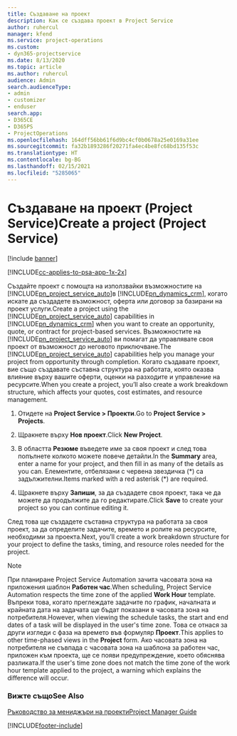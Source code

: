 ```yaml
---
title: Създаване на проект
description: Как се създава проект в Project Service
author: ruhercul
manager: kfend
ms.service: project-operations
ms.custom:
- dyn365-projectservice
ms.date: 8/13/2020
ms.topic: article
ms.author: ruhercul
audience: Admin
search.audienceType:
- admin
- customizer
- enduser
search.app:
- D365CE
- D365PS
- ProjectOperations
ms.openlocfilehash: 164dff56bb61f6d9bc4cf0b0678a25e0169a31ee
ms.sourcegitcommit: fa32b1893286f20271fa4ec4be8fc68bd135f53c
ms.translationtype: HT
ms.contentlocale: bg-BG
ms.lasthandoff: 02/15/2021
ms.locfileid: "5285065"
---
```

# <a name="create-a-project-project-service"></a><span data-ttu-id="0dc56-103">Създаване на проект (Project Service)</span><span class="sxs-lookup"><span data-stu-id="0dc56-103">Create a project (Project Service)</span></span>

[!include [banner](../includes/psa-now-project-operations.md)]

[!INCLUDE[cc-applies-to-psa-app-1x-2x](../includes/cc-applies-to-psa-app-1x-2x.md)]

<span data-ttu-id="0dc56-104">Създайте проект с помощта на използвайки възможностите на [!INCLUDE[pn_project_service_auto](../includes/pn-project-service-auto.md)]в [!INCLUDE[pn_dynamics_crm](../includes/pn-dynamics-crm.md)], когато искате да създадете възможност, оферта или договор за базирани на проект услуги.</span><span class="sxs-lookup"><span data-stu-id="0dc56-104">Create a project using the [!INCLUDE[pn_project_service_auto](../includes/pn-project-service-auto.md)] capabilities in [!INCLUDE[pn_dynamics_crm](../includes/pn-dynamics-crm.md)] when you want to create an opportunity, quote, or contract for project-based services.</span></span> <span data-ttu-id="0dc56-105">Възможностите на [!INCLUDE[pn_project_service_auto](../includes/pn-project-service-auto.md)] ви помагат да управлявате своя проект от възможност до неговото приключване.</span><span class="sxs-lookup"><span data-stu-id="0dc56-105">The [!INCLUDE[pn_project_service_auto](../includes/pn-project-service-auto.md)] capabilities help you manage your project from opportunity through completion.</span></span> <span data-ttu-id="0dc56-106">Когато създавате проект, вие също създавате съставна структура на работата, която оказва влияние върху вашите оферти, оценки на разходите и управление на ресурсите.</span><span class="sxs-lookup"><span data-stu-id="0dc56-106">When you create a project, you’ll also create a work breakdown structure, which affects your quotes, cost estimates, and resource management.</span></span>  
  
1.  <span data-ttu-id="0dc56-107">Отидете на **Project Service > Проекти**.</span><span class="sxs-lookup"><span data-stu-id="0dc56-107">Go to **Project Service > Projects**.</span></span>  
  
2.  <span data-ttu-id="0dc56-108">Щракнете върху **Нов проект**.</span><span class="sxs-lookup"><span data-stu-id="0dc56-108">Click **New Project**.</span></span>  
  
3.  <span data-ttu-id="0dc56-109">В областта **Резюме** въведете име за своя проект и след това попълнете колкото можете повече детайли.</span><span class="sxs-lookup"><span data-stu-id="0dc56-109">In the **Summary** area, enter a name for your project, and then fill in as many of the details as you can.</span></span> <span data-ttu-id="0dc56-110">Елементите, отбелязани с червена звездичка (\*) са задължителни.</span><span class="sxs-lookup"><span data-stu-id="0dc56-110">Items marked with a red asterisk (\*) are required.</span></span>  
  
4.  <span data-ttu-id="0dc56-111">Щракнете върху **Запиши**, за да създадете своя проект, така че да можете да продължите да го редактирате.</span><span class="sxs-lookup"><span data-stu-id="0dc56-111">Click **Save** to create your project so you can continue editing it.</span></span>  
  
<span data-ttu-id="0dc56-112">След това ще създадете съставна структура на работата за своя проект, за да определите задачите, времето и ролите на ресурсите, необходими за проекта.</span><span class="sxs-lookup"><span data-stu-id="0dc56-112">Next, you’ll create a work breakdown structure for your project to define the tasks, timing, and resource roles needed for the project.</span></span>  

> [!NOTE]
> <span data-ttu-id="0dc56-113">При планиране Project Service Automation зачита часовата зона на приложения шаблон **Работен час**.</span><span class="sxs-lookup"><span data-stu-id="0dc56-113">When scheduling, Project Service Automation respects the time zone of the applied **Work Hour** template.</span></span> <span data-ttu-id="0dc56-114">Въпреки това, когато преглеждате задачите по график, началната и крайната дата на задачата ще бъдат показани в часовата зона на потребителя.</span><span class="sxs-lookup"><span data-stu-id="0dc56-114">However, when viewing the schedule tasks, the start and end dates of a task will be displayed in the user's time zone.</span></span> <span data-ttu-id="0dc56-115">Това се отнася за други изгледи с фаза на времето във формуляр **Проект**.</span><span class="sxs-lookup"><span data-stu-id="0dc56-115">This applies to other time-phased views in the **Project** form.</span></span> <span data-ttu-id="0dc56-116">Ако часовата зона на потребителя не съвпада с часовата зона на шаблона за работен час, приложен към проекта, ще се появи предупреждение, което обяснява разликата.</span><span class="sxs-lookup"><span data-stu-id="0dc56-116">If the user's time zone does not match the time zone of the work hour template applied to the project, a warning which explains the difference will occur.</span></span> 
  
### <a name="see-also"></a><span data-ttu-id="0dc56-117">Вижте също</span><span class="sxs-lookup"><span data-stu-id="0dc56-117">See Also</span></span>  
 [<span data-ttu-id="0dc56-118">Ръководство за мениджъри на проекти</span><span class="sxs-lookup"><span data-stu-id="0dc56-118">Project Manager Guide</span></span>](../psa/project-manager-guide.md)


[!INCLUDE[footer-include](../includes/footer-banner.md)]